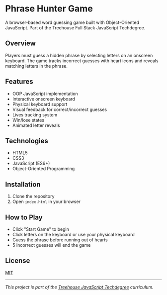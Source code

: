 # Phrase Hunter Game

A browser-based word guessing game built with Object-Oriented JavaScript. Part of the Treehouse Full Stack JavaScript Techdegree.

## Overview
Players must guess a hidden phrase by selecting letters on an onscreen keyboard. The game tracks incorrect guesses with heart icons and reveals matching letters in the phrase.

## Features
- OOP JavaScript implementation
- Interactive onscreen keyboard
- Physical keyboard support
- Visual feedback for correct/incorrect guesses
- Lives tracking system
- Win/lose states
- Animated letter reveals

## Technologies
- HTML5
- CSS3
- JavaScript (ES6+)
- Object-Oriented Programming

## Installation
1. Clone the repository
2. Open `index.html` in your browser

## How to Play
- Click "Start Game" to begin
- Click letters on the keyboard or use your physical keyboard
- Guess the phrase before running out of hearts
- 5 incorrect guesses will end the game

## License
[MIT](https://choosealicense.com/licenses/mit/)

---

*This project is part of the [Treehouse JavaScript Techdegree](https://teamtreehouse.com/techdegree/front-end-web-development) curriculum.*
